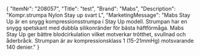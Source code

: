{
  "ItemNr": "208057",
  "Title": "test",
  "Brand": "Mabs",
  "Description": "Kompr.strumpa Nylon Stay up svart L",
  "MarketingMessage": "Mabs Stay Up är en snygg kompressionsstrumpa i Stay Up modell. Strumpan har en snygg spetskant med dubbla silikonränder för bästa häftförmåga. Mabs Stay Up ger bättre blodcirkulation vilket motverkar trötthet, svullnad och åderbråck. Strumpan är av kompressionsklass 1 (15-21mmHg) motsvarande 140 denier."
}